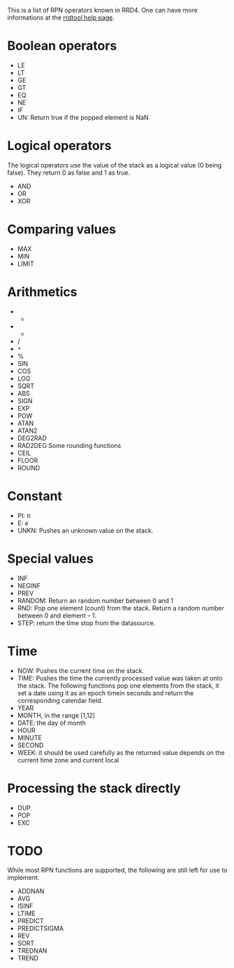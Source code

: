 This is a list of RPN operators known in RRD4. One can have more informations at the [rrdtool help page](http://oss.oetiker.ch/rrdtool/doc/rrdgraph_rpn.en.html).
# Boolean operators #
  * LE
  * LT
  * GE
  * GT
  * EQ
  * NE
  * IF
  * UN: Return true if the popped element is NaN

# Logical operators #
The logical operators use the value of the stack as a logical value (0 being false). They return 0 as false and 1 as true.
  * AND
  * OR
  * XOR

# Comparing values #
  * MAX
  * MIN
  * LIMIT

# Arithmetics #
  * +
  * -
  * /
  * `*`
  * %
  * SIN
  * COS
  * LOG
  * SQRT
  * ABS
  * SIGN
  * EXP
  * POW
  * ATAN
  * ATAN2
  * DEG2RAD
  * RAD2DEG
Some rounding functions
  * CEIL
  * FLOOR
  * ROUND

# Constant #
  * PI: π
  * E: _e_
  * UNKN: Pushes an unknown value on the stack.

# Special values #
  * INF
  * NEGINF
  * PREV
  * RANDOM: Return an random number between 0 and 1
  * RND: Pop one element (count) from the stack. Return a random number between 0 and element – 1.
  * STEP: return the time stop from the datasource.

# Time #
  * NOW: Pushes the current time on the stack.
  * TIME: Pushes the time the currently processed value was taken at onto the stack.
The following functions pop one elements from the stack, it set a date using it as an epoch timein seconds and return the corresponding calendar field.
  * YEAR
  * MONTH, in the range [1,12]
  * DATE: the day of month
  * HOUR
  * MINUTE
  * SECOND
  * WEEK: it should be used carefully as the returned value  depends on the current time zone and current local

# Processing the stack directly #
  * DUP
  * POP
  * EXC

# TODO #

While most RPN functions are supported, the following are still left for use to implement.

  * ADDNAN
  * AVG
  * ISINF
  * LTIME
  * PREDICT
  * PREDICTSIGMA
  * REV
  * SORT
  * TREDNAN
  * TREND